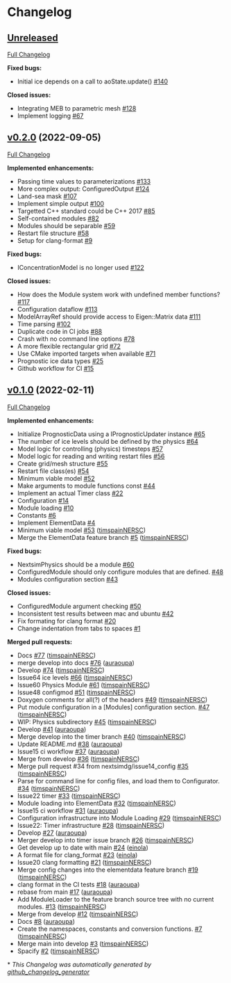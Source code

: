 # Changelog

## [Unreleased](https://github.com/nextsimdg/nextsimdg/tree/HEAD)

[Full Changelog](https://github.com/nextsimdg/nextsimdg/compare/v0.2.0...HEAD)

**Fixed bugs:**

- Initial ice depends on a call to aoState.update\(\) [\#140](https://github.com/nextsimdg/nextsimdg/issues/140)

**Closed issues:**

- Integrating MEB to parametric mesh [\#128](https://github.com/nextsimdg/nextsimdg/issues/128)
- Implement logging [\#67](https://github.com/nextsimdg/nextsimdg/issues/67)

## [v0.2.0](https://github.com/nextsimdg/nextsimdg/tree/v0.2.0) (2022-09-05)

[Full Changelog](https://github.com/nextsimdg/nextsimdg/compare/v0.1.0...v0.2.0)

**Implemented enhancements:**

- Passing time values to parameterizations [\#133](https://github.com/nextsimdg/nextsimdg/issues/133)
- More complex output: ConfiguredOutput [\#124](https://github.com/nextsimdg/nextsimdg/issues/124)
- Land-sea mask [\#107](https://github.com/nextsimdg/nextsimdg/issues/107)
- Implement simple output [\#100](https://github.com/nextsimdg/nextsimdg/issues/100)
- Targetted C++ standard could be C++ 2017 [\#85](https://github.com/nextsimdg/nextsimdg/issues/85)
- Self-contained modules [\#82](https://github.com/nextsimdg/nextsimdg/issues/82)
- Modules should be separable [\#59](https://github.com/nextsimdg/nextsimdg/issues/59)
- Restart file structure [\#58](https://github.com/nextsimdg/nextsimdg/issues/58)
- Setup for clang-format [\#9](https://github.com/nextsimdg/nextsimdg/issues/9)

**Fixed bugs:**

- IConcentrationModel is no longer used [\#122](https://github.com/nextsimdg/nextsimdg/issues/122)

**Closed issues:**

- How does the Module system work with undefined member functions? [\#117](https://github.com/nextsimdg/nextsimdg/issues/117)
- Configuration dataflow [\#113](https://github.com/nextsimdg/nextsimdg/issues/113)
- ModelArrayRef should provide access to Eigen::Matrix data [\#111](https://github.com/nextsimdg/nextsimdg/issues/111)
- Time parsing [\#102](https://github.com/nextsimdg/nextsimdg/issues/102)
- Duplicate code in CI jobs [\#88](https://github.com/nextsimdg/nextsimdg/issues/88)
- Crash with no command line options [\#78](https://github.com/nextsimdg/nextsimdg/issues/78)
- A more flexible rectangular grid [\#72](https://github.com/nextsimdg/nextsimdg/issues/72)
- Use CMake imported targets when available [\#71](https://github.com/nextsimdg/nextsimdg/issues/71)
- Prognostic ice data types [\#25](https://github.com/nextsimdg/nextsimdg/issues/25)
- Github workflow for CI [\#15](https://github.com/nextsimdg/nextsimdg/issues/15)

## [v0.1.0](https://github.com/nextsimdg/nextsimdg/tree/v0.1.0) (2022-02-11)

[Full Changelog](https://github.com/nextsimdg/nextsimdg/compare/cb4f6ad730c95330c552fe27498e6d0a9fba40f5...v0.1.0)

**Implemented enhancements:**

- Initialize PrognosticData using a IPrognosticUpdater instance [\#65](https://github.com/nextsimdg/nextsimdg/issues/65)
- The number of ice levels should be defined by the physics [\#64](https://github.com/nextsimdg/nextsimdg/issues/64)
- Model logic for controlling \(physics\) timesteps [\#57](https://github.com/nextsimdg/nextsimdg/issues/57)
- Model logic for reading and writing restart files [\#56](https://github.com/nextsimdg/nextsimdg/issues/56)
- Create grid/mesh structure [\#55](https://github.com/nextsimdg/nextsimdg/issues/55)
- Restart file class\(es\) [\#54](https://github.com/nextsimdg/nextsimdg/issues/54)
- Minimum viable model [\#52](https://github.com/nextsimdg/nextsimdg/issues/52)
- Make arguments to module functions const [\#44](https://github.com/nextsimdg/nextsimdg/issues/44)
- Implement an actual Timer class [\#22](https://github.com/nextsimdg/nextsimdg/issues/22)
- Configuration [\#14](https://github.com/nextsimdg/nextsimdg/issues/14)
- Module loading [\#10](https://github.com/nextsimdg/nextsimdg/issues/10)
- Constants [\#6](https://github.com/nextsimdg/nextsimdg/issues/6)
- Implement ElementData [\#4](https://github.com/nextsimdg/nextsimdg/issues/4)
- Minimum viable model [\#53](https://github.com/nextsimdg/nextsimdg/pull/53) ([timspainNERSC](https://github.com/timspainNERSC))
- Merge the ElementData feature branch [\#5](https://github.com/nextsimdg/nextsimdg/pull/5) ([timspainNERSC](https://github.com/timspainNERSC))

**Fixed bugs:**

- NextsimPhysics should be a module [\#60](https://github.com/nextsimdg/nextsimdg/issues/60)
- ConfiguredModule should only configure modules that are defined. [\#48](https://github.com/nextsimdg/nextsimdg/issues/48)
- Modules configuration section [\#43](https://github.com/nextsimdg/nextsimdg/issues/43)

**Closed issues:**

- ConfiguredModule argument checking [\#50](https://github.com/nextsimdg/nextsimdg/issues/50)
- Inconsistent test results between mac and ubuntu [\#42](https://github.com/nextsimdg/nextsimdg/issues/42)
- Fix formating for clang format [\#20](https://github.com/nextsimdg/nextsimdg/issues/20)
- Change indentation from tabs to spaces [\#1](https://github.com/nextsimdg/nextsimdg/issues/1)

**Merged pull requests:**

- Docs [\#77](https://github.com/nextsimdg/nextsimdg/pull/77) ([timspainNERSC](https://github.com/timspainNERSC))
- merge develop into docs [\#76](https://github.com/nextsimdg/nextsimdg/pull/76) ([auraoupa](https://github.com/auraoupa))
- Develop [\#74](https://github.com/nextsimdg/nextsimdg/pull/74) ([timspainNERSC](https://github.com/timspainNERSC))
- Issue64 ice levels [\#66](https://github.com/nextsimdg/nextsimdg/pull/66) ([timspainNERSC](https://github.com/timspainNERSC))
- Issue60 Physics Module [\#61](https://github.com/nextsimdg/nextsimdg/pull/61) ([timspainNERSC](https://github.com/timspainNERSC))
- Issue48 configmod [\#51](https://github.com/nextsimdg/nextsimdg/pull/51) ([timspainNERSC](https://github.com/timspainNERSC))
- Doxygen comments for all\(?\) of the headers [\#49](https://github.com/nextsimdg/nextsimdg/pull/49) ([timspainNERSC](https://github.com/timspainNERSC))
- Put module configuration in a \[Modules\] configuration section. [\#47](https://github.com/nextsimdg/nextsimdg/pull/47) ([timspainNERSC](https://github.com/timspainNERSC))
- WIP: Physics subdirectory [\#45](https://github.com/nextsimdg/nextsimdg/pull/45) ([timspainNERSC](https://github.com/timspainNERSC))
- Develop [\#41](https://github.com/nextsimdg/nextsimdg/pull/41) ([auraoupa](https://github.com/auraoupa))
- Merge develop into the timer branch [\#40](https://github.com/nextsimdg/nextsimdg/pull/40) ([timspainNERSC](https://github.com/timspainNERSC))
- Update README.md [\#38](https://github.com/nextsimdg/nextsimdg/pull/38) ([auraoupa](https://github.com/auraoupa))
- Issue15 ci workflow [\#37](https://github.com/nextsimdg/nextsimdg/pull/37) ([auraoupa](https://github.com/auraoupa))
- Merge from develop [\#36](https://github.com/nextsimdg/nextsimdg/pull/36) ([timspainNERSC](https://github.com/timspainNERSC))
- Merge pull request \#34 from nextsimdg/issue14\_config [\#35](https://github.com/nextsimdg/nextsimdg/pull/35) ([timspainNERSC](https://github.com/timspainNERSC))
- Parse for command line for config files, and load them to Configurator. [\#34](https://github.com/nextsimdg/nextsimdg/pull/34) ([timspainNERSC](https://github.com/timspainNERSC))
- Issue22 timer [\#33](https://github.com/nextsimdg/nextsimdg/pull/33) ([timspainNERSC](https://github.com/timspainNERSC))
- Module loading into ElementData [\#32](https://github.com/nextsimdg/nextsimdg/pull/32) ([timspainNERSC](https://github.com/timspainNERSC))
- Issue15 ci workflow [\#31](https://github.com/nextsimdg/nextsimdg/pull/31) ([auraoupa](https://github.com/auraoupa))
- Configuration infrastructure into Module Loading [\#29](https://github.com/nextsimdg/nextsimdg/pull/29) ([timspainNERSC](https://github.com/timspainNERSC))
- Issue22: Timer infrastructure [\#28](https://github.com/nextsimdg/nextsimdg/pull/28) ([timspainNERSC](https://github.com/timspainNERSC))
- Develop [\#27](https://github.com/nextsimdg/nextsimdg/pull/27) ([auraoupa](https://github.com/auraoupa))
- Merger develop into timer issue branch [\#26](https://github.com/nextsimdg/nextsimdg/pull/26) ([timspainNERSC](https://github.com/timspainNERSC))
- Get develop up to date with main [\#24](https://github.com/nextsimdg/nextsimdg/pull/24) ([einola](https://github.com/einola))
- A format file for clang\_format [\#23](https://github.com/nextsimdg/nextsimdg/pull/23) ([einola](https://github.com/einola))
- Issue20 clang formatting [\#21](https://github.com/nextsimdg/nextsimdg/pull/21) ([timspainNERSC](https://github.com/timspainNERSC))
- Merge config changes into the elementdata feature branch [\#19](https://github.com/nextsimdg/nextsimdg/pull/19) ([timspainNERSC](https://github.com/timspainNERSC))
- clang format in the CI tests [\#18](https://github.com/nextsimdg/nextsimdg/pull/18) ([auraoupa](https://github.com/auraoupa))
- rebase from main [\#17](https://github.com/nextsimdg/nextsimdg/pull/17) ([auraoupa](https://github.com/auraoupa))
- Add ModuleLoader to the feature branch source tree with no current modules. [\#13](https://github.com/nextsimdg/nextsimdg/pull/13) ([timspainNERSC](https://github.com/timspainNERSC))
- Merge from develop [\#12](https://github.com/nextsimdg/nextsimdg/pull/12) ([timspainNERSC](https://github.com/timspainNERSC))
- Docs [\#8](https://github.com/nextsimdg/nextsimdg/pull/8) ([auraoupa](https://github.com/auraoupa))
- Create the namespaces, constants and conversion functions. [\#7](https://github.com/nextsimdg/nextsimdg/pull/7) ([timspainNERSC](https://github.com/timspainNERSC))
- Merge main into develop [\#3](https://github.com/nextsimdg/nextsimdg/pull/3) ([timspainNERSC](https://github.com/timspainNERSC))
- Spacify [\#2](https://github.com/nextsimdg/nextsimdg/pull/2) ([timspainNERSC](https://github.com/timspainNERSC))



\* *This Changelog was automatically generated by [github_changelog_generator](https://github.com/github-changelog-generator/github-changelog-generator)*
